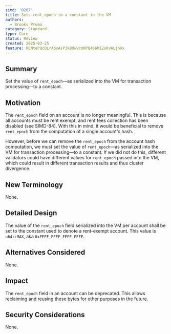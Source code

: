 ```yaml
---
simd: '0267'
title: Sets rent_epoch to a constant in the VM
authors:
  - Brooks Prumo
category: Standard
type: Core
status: Review
created: 2025-03-25
feature: RENtePQcDLrAbxAsP3k8dwVcnNYQ466hi2uKvALjnXx
---
```


## Summary

Set the value of `rent_epoch`—as serialized into the VM for transaction
processing—to a constant.

## Motivation

The `rent_epoch` field on an account is no longer meaningful.  This is because
all accounts must be rent exempt, and rent fees collection has been disabled
(see SIMD-84).  With this in mind, it would be beneficial to remove
`rent_epoch` from the computation of a single account's hash.

However, before we can remove the `rent_epoch` from the account hash
computation, we must set the value of `rent_epoch`—as serialized into the VM
for transaction processing—to a constant.  If we did not do this, different
validators could have different values for `rent_epoch` passed into the VM,
which could result in different transaction results and thus cluster
divergence.

## New Terminology

None.

## Detailed Design

The value of the `rent_epoch` field serialized into the VM per account shall be
set to the constant used to denote a rent-exempt account.  This value is
`u64::MAX`, aka `0xFFFF_FFFF_FFFF_FFFF`.

## Alternatives Considered

None.

## Impact

The `rent_epoch` field in an account can be deprecated.  This allows reclaiming
and reusing these bytes for other purposes in the future.

## Security Considerations

None.
